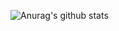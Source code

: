 ![Anurag's github stats](https://github-readme-stats.vercel.app/api?Isseymiyamoto=anuraghazra&count_private=true)
